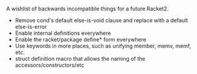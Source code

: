 A wishlist of backwards incompatible things for a future Racket2.

* Remove cond's default else-is-void clause and replace with a default else-is-error
* Enable internal definitions everywhere
* Enable the racket/package define* form everywhere
* Use keywords in more places, such as unifying member, memv, memf, etc.
* struct definition macro that allows the naming of the accessors/constructors/etc

